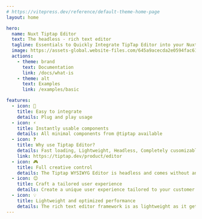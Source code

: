 ```yaml
---
# https://vitepress.dev/reference/default-theme-home-page
layout: home

hero:
  name: Nuxt Tiptap Editor
  text: The headless - rich text editor
  tagline: Essentials to Quickly Integrate TipTap Editor into your Nuxt App
  image: https://assets-global.website-files.com/645a9acecda2e0594fac6126/657c5d6268aea6c85dd4a066_tiptap-editor-hero-p-500.png
  actions:
    - theme: brand
      text: Documentation
      link: /docs/what-is
    - theme: alt
      text: Examples
      link: /examples/basic

features:
  - icon: 🔆
    title: Easy to integrate
    details: Plug and play usage
  - icon: ⚡️
    title: Instantly usable components
    details: All minimal components from @tiptap available
  - icon: ❓
    title: Why use Tiptap Editor?
    details: Fast loading, Lightweight, Headless, Completely cusomizable CSS and interface, All necessary extensions and more than anything - FUN to use. Click to see more!
    link: https://tiptap.dev/product/editor
  - icon: 🎮
    title: Full creative control
    details: The Tiptap WYSIWYG Editor is headless and comes without any CSS. Control styling and appearance without that messy !important
  - icon: 😊
    title: Craft a tailored user experience
    details: Create a unique user experience tailored to your customer’s expectations. Implement your own interactions and functionalities on top of tiptap's large extension library.
  - icon: 💡
    title: Lightweight and optimized performance
    details: The rich text editor framework is as lightweight as it gets. Improve your loading times by only integrating functionality and stylings you need.
---
```

